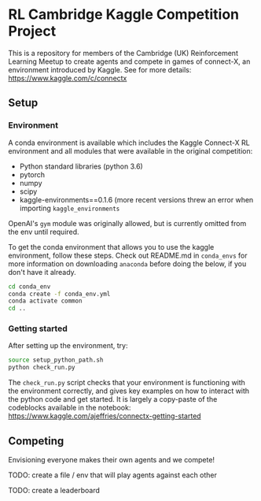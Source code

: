 # RL Cambridge Kaggle Competition Project

This is a repository for members of the Cambridge (UK) Reinforcement Learning Meetup to create agents and compete in games of connect-X, an environment introduced by Kaggle. See for more details: https://www.kaggle.com/c/connectx

## Setup

### Environment

A conda environment is available which includes the Kaggle Connect-X RL environment and all modules that were available in the original competition:
- Python standard libraries (python 3.6)
- pytorch
- numpy
- scipy
- kaggle-environments==0.1.6 (more recent versions threw an error when importing `kaggle_environments`

OpenAI's `gym` module was originally allowed, but is currently omitted from the env until required. 

To get the conda environment that allows you to use the kaggle environment, follow these steps. Check out README.md in `conda_envs` for more information on downloading `anaconda` before doing the below, if you don't have it already.

```bash
cd conda_env
conda create -f conda_env.yml
conda activate common
cd ..
```

### Getting started

After setting up the environment, try:
```bash
source setup_python_path.sh
python check_run.py
```

The `check_run.py` script checks that your environment is functioning with the environment correctly, and gives key examples on how to interact with the python code and get started. It is largely a copy-paste of the codeblocks available in the notebook: https://www.kaggle.com/ajeffries/connectx-getting-started

## Competing

Envisioning everyone makes their own agents and we compete!

TODO: create a file / env that will play agents against each other

TODO: create a leaderboard

